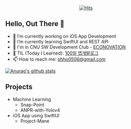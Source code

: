 <div align=center>
  
[![Hits](https://hits.seeyoufarm.com/api/count/incr/badge.svg?url=https%3A%2F%2Fgithub.com%2FDodant&count_bg=%238BBBF1&title_bg=%23555555&icon=github.svg&icon_color=%23FFFFFF&title=today+%2F+total&edge_flat=false)](https://hits.seeyoufarm.com)

</div>

## Hello, Out There 👋
- 🔭 I’m currently working on iOS App Development
- 🌱 I’m currently learning SwiftUI and REST API
- 👯 I'm in CNU SW Development Club - [ECONOVATION](https://github.com/JNU-econovation)
- 🤔 TIL (Today I Learned): [100일 앱개발로그](https://www.notion.so/eclatmane/100-til-2021-01-01-a-k-a-TIL-8c3ea696f5744e338bf58ecef0a942dc)
- 📫 How to reach me: ohho0506@gmail.com

[![Anurag's github stats](https://github-readme-stats.vercel.app/api?username=dodant&show_icons=true&hide=issues&count_private=true)](https://github.com/anuraghazra/github-readme-stats)

## Projects
- Machine Learning
  - Snap-Point
  - ANPR-with-Yolov4
- iOS App using SwiftUI
  - Project-Mane

<!--
**Dodant/dodant** is a ✨ _special_ ✨ repository because its `README.md` (this file) appears on your GitHub profile.

Here are some ideas to get you started:

- 🔭 I’m currently working on ...
- 🌱 I’m currently learning ...
- 👯 I’m looking to collaborate on ...
- 🤔 I’m looking for help with ...
- 💬 Ask me about ...
- 📫 How to reach me: ...
- 😄 Pronouns: ...
- ⚡ Fun fact: ...
-->
